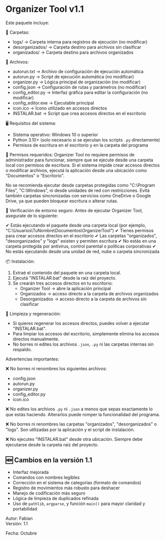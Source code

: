 Organizer Tool v1.1
===================

Este paquete incluye:

📁 Carpetas:
- logs/ → Carpeta interna para registros de ejecución (no modificar)
- desorganizados/ → Carpeta destino para archivos sin clasificar
- organizados/ → Carpeta destino para archivos organizados

📄 Archivos:
- autorun.txt → Archivo de configuración de ejecución automática
- autorun.py → Script de ejecución automática (no modificar)
- organizer.py → Lógica principal de organización (no modificar)
- config.json → Configuración de rutas y parámetros (no modificar)
- config_editor.py → Interfaz gráfica para editar la configuración (no modificar)
- config_editor.exe → Ejecutable principal
- icon.ico → Ícono utilizado en accesos directos
- INSTALAR.bat → Script que crea accesos directos en el escritorio

🖥️ Requisitos del sistema:
- Sistema operativo: Windows 10 o superior
- Python 3.10+ (solo necesario si se ejecutan los scripts `.py` directamente)
- Permisos de escritura en el escritorio y en la carpeta del programa

🔐 Permisos requeridos:
Organizer Tool no requiere permisos de administrador para funcionar, siempre que se ejecute desde una carpeta local con permisos de escritura. Si el sistema impide crear accesos directos o modificar archivos, ejecutá la aplicación desde una ubicación como "Documentos" o "Escritorio".

No se recomienda ejecutar desde carpetas protegidas como "C:\Program Files", "C:\Windows", ni desde unidades de red con restricciones. Evitá también carpetas sincronizadas con servicios como OneDrive o Google Drive, ya que pueden bloquear escritura o alterar rutas.

🧪 Verificación de entorno seguro:
Antes de ejecutar Organizer Tool, asegurate de lo siguiente:

✔ Estás ejecutando el paquete desde una carpeta local (por ejemplo, "C:\Usuarios\TuNombre\Documentos\OrganizerTool")
✔ Tienes permisos para crear accesos directos en el escritorio
✔ Las carpetas "organizados", "desorganizados" y "logs" existen y permiten escritura
✔ No estás en una carpeta protegida por antivirus, control parental o políticas corporativas
✔ No estás ejecutando desde una unidad de red, nube o carpeta sincronizada

📦 Instalación:
1. Extraé el contenido del paquete en una carpeta local.
2. Ejecutá "INSTALAR.bat" desde la raíz del proyecto.
3. Se crearán tres accesos directos en tu escritorio:
   - Organizer Tool → abre la aplicación principal
   - Organizados → acceso directo a la carpeta de archivos organizados
   - Desorganizados → acceso directo a la carpeta de archivos sin clasificar

🧼 Limpieza y regeneración:
- Si quieres regenerar los accesos directos, puedes volver a ejecutar "INSTALAR.bat".
- Para limpiar los accesos del escritorio, simplemente elimina los accesos directos manualmente.
- No borres ni edites los archivos `.json`, `.py` ni las carpetas internas sin respaldo.

Advertencias importantes:

❌ No borres ni renombres los siguientes archivos:
   - config.json
   - autorun.py
   - organizer.py
   - config_editor.py
   - icon.ico

❌ No edites los archivos `.py` ni `.json` a menos que sepas exactamente lo que estás haciendo. Alterarlos puede romper la funcionalidad del programa.

❌ No borres ni renombres las carpetas "organizados", "desorganizados" o "logs". Son utilizadas por la aplicación y el script de instalación.

❌ No ejecutes "INSTALAR.bat" desde otra ubicación. Siempre debe ejecutarse desde la carpeta raíz del proyecto.

## 🆕 Cambios en la versión 1.1

- Interfaz mejorada
- Comandos con nombres legibles
- Corrección en el sistema de categorías (formato de comandos)
- Registro de movimientos más robusto para deshacer
- Manejo de codificación más seguro
- Lógica de limpieza de duplicados refinada
- Uso de `pathlib`, `argparse`, y función `main()` para mayor claridad y portabilidad

Autor: Fabian  
Versión: 1.1  

Fecha: Octubre 

